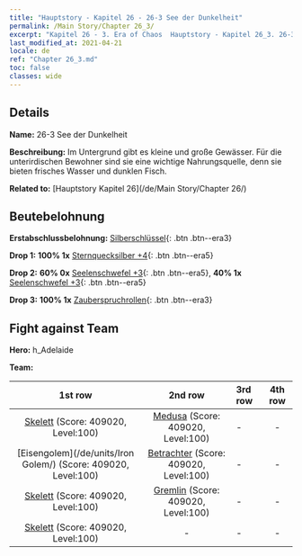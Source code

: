 ```yaml
---
title: "Hauptstory - Kapitel 26 - 26-3 See der Dunkelheit"
permalink: /Main Story/Chapter 26_3/
excerpt: "Kapitel 26 - 3. Era of Chaos  Hauptstory - Kapitel 26_3. 26-3 See der Dunkelheit"
last_modified_at: 2021-04-21
locale: de
ref: "Chapter 26_3.md"
toc: false
classes: wide
---
```


## Details

 **Name:** 26-3 See der Dunkelheit

 **Beschreibung:** Im Untergrund gibt es kleine und große Gewässer. Für die unterirdischen Bewohner sind sie eine wichtige Nahrungsquelle, denn sie bieten frisches Wasser und dunklen Fisch.

 **Related to:** [Hauptstory Kapitel 26](/de/Main Story/Chapter 26/)

## Beutebelohnung

 **Erstabschlussbelohnung:** [Silberschlüssel](/de/Items/con_693/){: .btn .btn--era3}

 **Drop 1:** **100% 1x** [Sternquecksilber +4](/de/Items/mat_91/){: .btn .btn--era5}

 **Drop 2:** **60% 0x** [Seelenschwefel +3](/de/Items/mat_85/){: .btn .btn--era5}, **40% 1x** [Seelenschwefel +3](/de/Items/mat_85/){: .btn .btn--era5}

 **Drop 3:** **100% 1x** [Zauberspruchrollen](/de/Items/con_694/){: .btn .btn--era3}


## Fight against Team
 **Hero:** h_Adelaide

 **Team:**


  | 1st row | 2nd row | 3rd row | 4th row |
  |:----:|:----:|:----|:----:|
  | [Skelett](/de/units/Skeleton/) (Score: 409020, Level:100)  | [Medusa](/de/units/Medusa/) (Score: 409020, Level:100)  | - | - |
  | [Eisengolem](/de/units/Iron Golem/) (Score: 409020, Level:100)  | [Betrachter](/de/units/Beholder/) (Score: 409020, Level:100)  | - | - |
  | [Skelett](/de/units/Skeleton/) (Score: 409020, Level:100)  | [Gremlin](/de/units/Gremlin/) (Score: 409020, Level:100)  | - | - |
  | [Skelett](/de/units/Skeleton/) (Score: 409020, Level:100)  | - | - | - |


